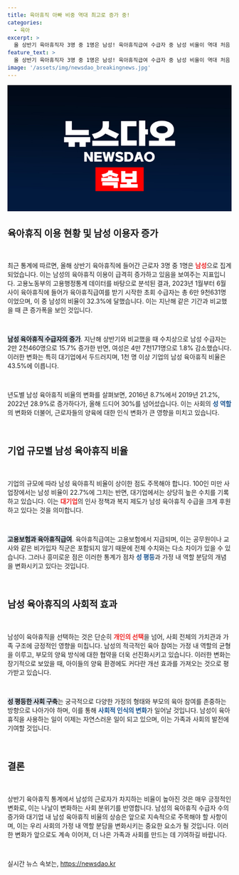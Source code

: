 ```yaml
---
title: 육아휴직 아빠 비중 역대 최고로 증가 중!
categories:
  - 육아
excerpt: >
  올 상반기 육아휴직자 3명 중 1명은 남성! 육아휴직급여 수급자 중 남성 비율이 역대 처음 30%를 넘었습니다. 대기업에선 남성이 절반 가까이 차지하며 변화의 바람이 불고 있습니다. 이 놀라운 통계의 배경을 확인해보세요!
feature_text: >
  올 상반기 육아휴직자 3명 중 1명은 남성! 육아휴직급여 수급자 중 남성 비율이 역대 처음 30%를 넘었습니다. 대기업에선 남성이 절반 가까이 차지하며 변화의 바람이 불고 있습니다. 이 놀라운 통계의 배경을 확인해보세요!
image: '/assets/img/newsdao_breakingnews.jpg'
---
```


<p><img src="/assets/img/newsdao_breakingnews.jpg" alt="cryptoinkorea 속보" /></p>

<h2 data-ke-size="size26">육아휴직 이용 현황 및 남성 이용자 증가</h2>

<p data-ke-size="size16">&nbsp;</p>

<p>최근 통계에 따르면, 올해 상반기 육아휴직에 들어간 근로자 3명 중 1명은 <b><span style="color: #ee2323;">남성</span></b>으로 집계되었습니다. 이는 남성의 육아휴직 이용이 급격히 증가하고 있음을 보여주는 지표입니다. 고용노동부의 고용행정통계 데이터를 바탕으로 분석된 결과, 2023년 1월부터 6월 사이 육아휴직에 들어가 육아휴직급여를 받기 시작한 초회 수급자는 총 6만 9천631명이었으며, 이 중 남성의 비율이 32.3%에 달했습니다. 이는 지난해 같은 기간과 비교했을 때 큰 증가폭을 보인 것입니다. </p>

<p data-ke-size="size16">&nbsp;</p>

<p><b><span style="background-color: #21538527;">남성 육아휴직 수급자의 증가</span></b>. 지난해 상반기와 비교했을 때 수치상으로 남성 수급자는 2만 2천460명으로 15.7% 증가한 반면, 여성은 4만 7천171명으로 1.8% 감소했습니다. 이러한 변화는 특히 대기업에서 두드러지며, 1천 명 이상 기업의 남성 육아휴직 비율은 43.5%에 이릅니다. </p>

<p data-ke-size="size16">&nbsp;</p>

<p>년도별 남성 육아휴직 비율의 변화를 살펴보면, 2016년 8.7%에서 2019년 21.2%, 2022년 28.9%로 증가하다가, 올해 드디어 30%를 넘어섰습니다. 이는 사회의 <b><span style="color: #1a5490;">성 역할</span></b>의 변화와 더불어, 근로자들의 양육에 대한 인식 변화가 큰 영향을 미치고 있습니다. </p>

<p data-ke-size="size16">&nbsp;</p>

<h2 data-ke-size="size26">기업 규모별 남성 육아휴직 비율</h2>

<p data-ke-size="size16">&nbsp;</p>

<p>기업의 규모에 따라 남성 육아휴직 비율이 상이한 점도 주목해야 합니다. 100인 미만 사업장에서는 남성 비율이 22.7%에 그치는 반면, 대기업에서는 상당히 높은 수치를 기록하고 있습니다. 이는 <b><span style="color: #ee2323;">대기업</span></b>의 인사 정책과 복지 제도가 남성 육아휴직 수급을 크게 후원하고 있다는 것을 의미합니다. </p>

<p data-ke-size="size16">&nbsp;</p>

<p><b><span style="background-color: #21538527;">고용보험과 육아휴직급여</span></b>. 육아휴직급여는 고용보험에서 지급되며, 이는 공무원이나 교사와 같은 비가입자 직군은 포함되지 않기 때문에 전체 수치와는 다소 차이가 있을 수 있습니다. 그러나 흥미로운 점은 이러한 통계가 점차 <b><span style="color: #1a5490;">성 평등</span></b>과 가정 내 역할 분담의 개념을 변화시키고 있다는 것입니다. </p>

<p data-ke-size="size16">&nbsp;</p>

<h2 data-ke-size="size26">남성 육아휴직의 사회적 효과</h2>

<p data-ke-size="size16">&nbsp;</p>

<p>남성이 육아휴직을 선택하는 것은 단순히 <b><span style="color: #ee2323;">개인의 선택</span></b>을 넘어, 사회 전체의 가치관과 가족 구조에 긍정적인 영향을 미칩니다. 남성의 적극적인 육아 참여는 가정 내 역할의 균형을 이루고, 부모의 양육 방식에 대한 협약을 더욱 선진화시키고 있습니다. 이러한 변화는 장기적으로 보았을 때, 아이들의 양육 환경에도 커다란 개선 효과를 가져오는 것으로 평가받고 있습니다. </p>

<p data-ke-size="size16">&nbsp;</p>

<p><b><span style="background-color: #21538527;">성 평등한 사회 구축</span></b>는 궁극적으로 다양한 가정의 형태와 부모의 육아 참여를 존중하는 방향으로 나아가야 하며, 이를 통해 <b><span style="color: #1a5490;">사회적 인식의 변화</span></b>가 일어날 것입니다. 남성이 육아휴직을 사용하는 일이 이제는 자연스러운 일이 되고 있으며, 이는 가족과 사회의 발전에 기여할 것입니다. </p>

<p data-ke-size="size16">&nbsp;</p>

<h2 data-ke-size="size26">결론</h2>

<p data-ke-size="size16">&nbsp;</p>

<p>상반기 육아휴직 통계에서 남성의 근로자가 차지하는 비율이 높아진 것은 매우 긍정적인 변화로, 이는 나날이 변화하는 사회 분위기를 반영합니다. 남성의 육아휴직 수급자 수의 증가와 대기업 내 남성 육아휴직 비율의 상승은 앞으로 지속적으로 주목해야 할 사항이며, 이는 우리 사회의 가정 내 역할 분담을 변화시키는 중요한 요소가 될 것입니다. 이러한 변화가 앞으로도 계속 이어져, 더 나은 가족과 사회를 만드는 데 기여하길 바랍니다. </p>

<p data-ke-size="size16">&nbsp;</p>
실시간 뉴스 속보는, <a href="https://newsdao.kr" rel="dofollow">https://newsdao.kr</a>


